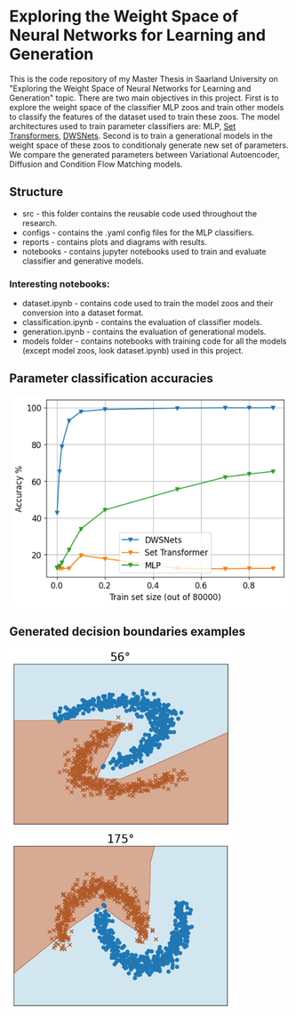 # Exploring the Weight Space of Neural Networks for Learning and Generation

This is the code repository of my Master Thesis in Saarland University on "Exploring the Weight Space of Neural Networks for Learning and Generation" topic. 
There are two main objectives in this project. 
First is to explore the weight space of the classifier MLP zoos and train other models to classify the features of the dataset used to train these zoos.
The model architectures used to train parameter classifiers are: MLP, [Set Transformers](https://arxiv.org/pdf/1810.00825), [DWSNets](https://arxiv.org/pdf/2301.12780).
Second is to train a generational models in the weight space of these zoos to conditionaly generate new set of parameters.
We compare the generated parameters between Variational Autoencoder, Diffusion and Condition Flow Matching models.

## Structure

* src - this folder contains the reusable code used throughout the research.
* configs - contains the .yaml config files for the MLP classifiers.
* reports - contains plots and diagrams with results.
* notebooks - contains jupyter notebooks used to train and evaluate classifier and generative models.

### Interesting notebooks:

* dataset.ipynb - contains code used to train the model zoos and their conversion into a dataset format.
* classification.ipynb - contains the evaluation of classifier models.
* generation.ipynb - contains the evaluation of generational models.
* models folder - contains notebooks with training code for all the models (except model zoos, look dataset.ipynb) used in this project.

## Parameter classification accuracies

<p align="center">
  <img src="https://github.com/IDavron/exploring-neural-networks-weight-space/blob/main/reports/big-zoo-classification-accuracy.png" width=500>
</p>

## Generated decision boundaries examples

<img src="https://github.com/IDavron/exploring-neural-networks-weight-space/blob/main/reports/sample-1.png" width=400> <img src="https://github.com/IDavron/exploring-neural-networks-weight-space/blob/main/reports/sample-2.png" width=400>
